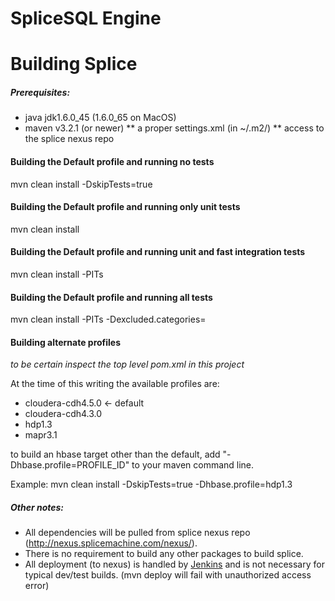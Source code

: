 SpliceSQL Engine
===

# Building Splice
##### Prerequisites:
* java jdk1.6.0_45 (1.6.0_65 on MacOS)
* maven v3.2.1 (or newer)
** a proper settings.xml (in ~/.m2/)
** access to the splice nexus repo

#### Building the Default profile and running no tests
mvn clean install -DskipTests=true

#### Building the Default profile and running only unit tests
mvn clean install

#### Building the Default profile and running unit and fast integration tests
mvn clean install -PITs

#### Building the Default profile and running all tests
mvn clean install -PITs -Dexcluded.categories=

#### Building alternate profiles
*to be certain inspect the top level pom.xml in this project*

At the time of this writing the available profiles are:
* cloudera-cdh4.5.0 <- default
* cloudera-cdh4.3.0
* hdp1.3
* mapr3.1

to build an hbase target other than the default, add "-Dhbase.profile=PROFILE_ID" to your maven command line.

Example:
mvn clean install -DskipTests=true -Dhbase.profile=hdp1.3

##### Other notes:
* All dependencies will be pulled from splice nexus repo (http://nexus.splicemachine.com/nexus/).
* There is no requirement to build any other packages to build splice.
* All deployment (to nexus) is handled by [Jenkins](http://206.225.8.98:8080) and is not necessary for typical dev/test builds. (mvn deploy will fail with unauthorized access error)
